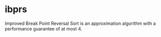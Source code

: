 # ibprs
Improved Break Point Reversal Sort is an approximation algorithm with a performance guarantee of at most 4.
